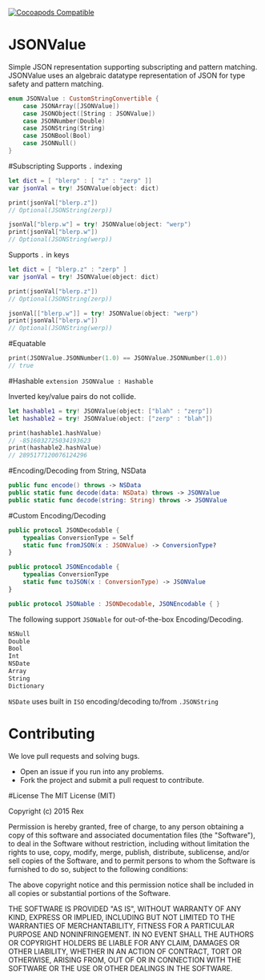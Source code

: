 [![Cocoapods Compatible](https://img.shields.io/cocoapods/v/JSONValueRX.svg)](https://img.shields.io/cocoapods/v/JSONValueRX.svg)

# JSONValue
Simple JSON representation supporting subscripting and pattern matching.
JSONValue uses an algebraic datatype representation of JSON for type safety and pattern matching.
```swift
enum JSONValue : CustomStringConvertible {
    case JSONArray([JSONValue])
    case JSONObject([String : JSONValue])
    case JSONNumber(Double)
    case JSONString(String)
    case JSONBool(Bool)
    case JSONNull()
}
```
#Subscripting
Supports `.` indexing
```swift
let dict = [ "blerp" : [ "z" : "zerp" ]]
var jsonVal = try! JSONValue(object: dict)

print(jsonVal["blerp.z"])
// Optional(JSONString(zerp))

jsonVal["blerp.w"] = try! JSONValue(object: "werp")
print(jsonVal["blerp.w"])
// Optional(JSONString(werp))
```
Supports `.` in keys
```swift
let dict = [ "blerp.z" : "zerp" ]
var jsonVal = try! JSONValue(object: dict)

print(jsonVal["blerp.z"])
// Optional(JSONString(zerp))

jsonVal[["blerp.w"]] = try! JSONValue(object: "werp")
print(jsonVal["blerp.w"])
// Optional(JSONString(werp))
```

#Equatable
```swift
print(JSONValue.JSONNumber(1.0) == JSONValue.JSONNumber(1.0))
// true
```

#Hashable
`extension JSONValue : Hashable`

Inverted key/value pairs do not collide.
```swift
let hashable1 = try! JSONValue(object: ["blah" : "zerp"])
let hashable2 = try! JSONValue(object: ["zerp" : "blah"])

print(hashable1.hashValue)
// -8516032725034193623
print(hashable2.hashValue)
// 2895177120076124296
```
#Encoding/Decoding from String, NSData
```swift
public func encode() throws -> NSData
public static func decode(data: NSData) throws -> JSONValue
public static func decode(string: String) throws -> JSONValue
```

#Custom Encoding/Decoding
```swift
public protocol JSONDecodable {
    typealias ConversionType = Self
    static func fromJSON(x : JSONValue) -> ConversionType?
}

public protocol JSONEncodable {
    typealias ConversionType
    static func toJSON(x : ConversionType) -> JSONValue
}

public protocol JSONable : JSONDecodable, JSONEncodable { }
```
The following support `JSONable` for out-of-the-box Encoding/Decoding.
```swift
NSNull
Double
Bool
Int
NSDate
Array
String
Dictionary
```
`NSDate` uses built in `ISO` encoding/decoding to/from `.JSONString`

# Contributing

We love pull requests and solving bugs.

- Open an issue if you run into any problems.
- Fork the project and submit a pull request to contribute.

#License
The MIT License (MIT)

Copyright (c) 2015 Rex

Permission is hereby granted, free of charge, to any person obtaining a copy
of this software and associated documentation files (the "Software"), to deal
in the Software without restriction, including without limitation the rights
to use, copy, modify, merge, publish, distribute, sublicense, and/or sell
copies of the Software, and to permit persons to whom the Software is
furnished to do so, subject to the following conditions:

The above copyright notice and this permission notice shall be included in all
copies or substantial portions of the Software.

THE SOFTWARE IS PROVIDED "AS IS", WITHOUT WARRANTY OF ANY KIND, EXPRESS OR
IMPLIED, INCLUDING BUT NOT LIMITED TO THE WARRANTIES OF MERCHANTABILITY,
FITNESS FOR A PARTICULAR PURPOSE AND NONINFRINGEMENT. IN NO EVENT SHALL THE
AUTHORS OR COPYRIGHT HOLDERS BE LIABLE FOR ANY CLAIM, DAMAGES OR OTHER
LIABILITY, WHETHER IN AN ACTION OF CONTRACT, TORT OR OTHERWISE, ARISING FROM,
OUT OF OR IN CONNECTION WITH THE SOFTWARE OR THE USE OR OTHER DEALINGS IN THE
SOFTWARE.
